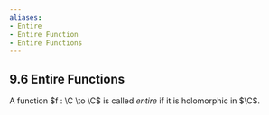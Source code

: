 ```yaml
---
aliases:
- Entire
- Entire Function
- Entire Functions
---
```


## 9.6 Entire Functions

A function $f : \C \to \C$ is called _entire_ if it is holomorphic in $\C$.
